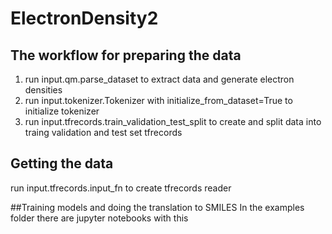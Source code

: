 # ElectronDensity2

## The workflow for preparing the data
1. run input.qm.parse_dataset to extract data and generate electron densities
2. run input.tokenizer.Tokenizer with initialize_from_dataset=True to initialize tokenizer
3. run input.tfrecords.train_validation_test_split to create and split data into traing validation and test   set tfrecords

## Getting the data
run input.tfrecords.input_fn to create tfrecords reader

##Training models and doing the translation to SMILES
In the examples folder there are jupyter notebooks with this


